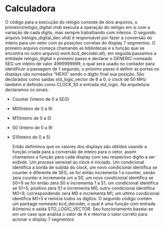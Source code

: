 # Calculadora

  O código para a execução do relógio consiste de dois arquivos, o primeiro(relógio_digital.vhd) executa a operação do relógio em si com a variação de cada digito, mas sempre trabalhando com inteiros. O segundo arquivo (relógio_digital_dec.vhd) é responsável por fazer a conversão do inteiro para um vetor com as posições corretas do display 7 segmentos. O primeiro arquivo começa chamando as bibliotecas e a função que se encontra no outro arquivo( work.bcd_decoder.all), em seguida passamos a entidade relógio_digital o primeiro passo é declarar o GENERIC nomeado SEG um inteiro de valor 4999999999, o qual sera usado no contador para identificar a passagem de 1 segundo, o próximo passo é definir as portas os displays são nomeados “HEX0” sendo o digito final sua posição. São declarados como saídas std_logic_vector de 6 a 0, o clock de 50 MHz também é definido como CLOCK_50 e entrada std_logic. Na arquitetura declaramos os sinais: 

* Counter (Inteiro de 0 a SEG) 
* M0(Inteiro de 0 a 9) 
* M1(Inteiro de 0 a 5) 
* S0 (Inteiro de 0 a 9) 
* S1(Inteiro de 0 a 5)

  Então definimos que os valores dos displays são obtidos usando a função criada para a conversão de inteiro para o vetor, assim chamamos a função para cada display com seu respectivo digito a ser exibido. Um process sensível ao clock é iniciado. Um condicional identifica a borda de subida do clock, um novo condicional identifica se counter é diferente de SEG, se for então incrementa 1 a counter, senão zera counter e incrementa um a S0, um novo condicional identifica se S0=9 se for então zera S0 e incrementa 1 a S1, um condicional identifica se S1=5, positivo zera S1 e incrementa M0, outro condicional identifica M0=9, correspondendo zera M0 e incrementa M1, um ultimo condicional identifica M1=5 e reinicia todos os dígitos. O segundo código contém um package nomeado bcd_decoder, o qual é uma função com entrada A(inteiro) e saída STD_LOGIC_VECTOR. Seu funcionamento baseia-se em um case que analisa o valor de A e retorna o valor correto para acionar o display 7 segmentos
